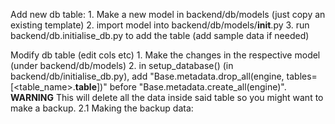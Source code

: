 Add new db table:
    1. Make a new model in backend/db/models (just copy an existing template)
    2. import model into backend/db/models/__init__.py
    3. run backend/db.initialise_db.py to add the table (add sample data if needed)

Modify db table (edit cols etc)
    1. Make the changes in the respective model (under backend/db/models)
    2. in setup_database() (in backend/db/initialise_db.py), add "Base.metadata.drop_all(engine, tables=[<table_name>.__table__])"
    before "Base.metadata.create_all(engine)". **WARNING** This will delete all the data inside said table so you might want to make a backup.
        2.1 Making the backup data:
